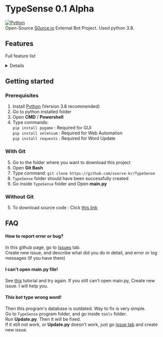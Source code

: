 # TypeSense 0.1 Alpha
[![Python](https://img.shields.io/badge/language-Python-%23f34b7d.svg?style=plastic)](https://Python.org)  
Open-Source [S0urce.io](http://s0urce.io) External Bot Project. Used python 3.8.

## Features
Full feature list
<details>

* AutoType  
    * Key Delay  
    * Return Delay
* AutoHackMessage
    * AutoHackType
        * Hacked
        * Github Link
        * Just close
* AutoPort
    * Port Selection
        * Port A
        * Port B
        * Port C
        * Random
* AutoTarget (Does not work, fixing)
    * Target Selection
        * First in list
        * Last in list
        * Random
  
</details>

## Getting started
### Prerequisites
1. Install [Python](https://python.org) (Version 3.8 recommended)
2. Go to python installed folder
3. Open **CMD** / **Powershell**
4. Type commands:  
`pip install pygame` : Required for GUI  
`pip install selenium` : Required for Web Automation  
`pip install requests` : Required for Word Update  

### With Git
5. Go to the folder where you want to download this project
6. Open **Git Bash**
7. Type command: `git clone https://github.com/sserve-kr/TypeSense`
8. `TypeSense` folder should have been successfully created
8. Go inside `TypeSense` folder and Open **main.py**

### Without Git
5. To download source code : Click [this link](https://github.com/sserve-kr/TypeSense/archieve/master.zip)

## FAQ
#### How to report error or bug?
In this github page, go to [Issues](https://github.com/sserve-kr/TypeSense/issues) tab.  
Create new issue, and describe what did you do in detail, and error or log messages (If you have them)

#### I can't open main.py file!
See [this](https://www.pythoncentral.io/add-python-to-path-python-is-not-recognized-as-an-internal-or-external-command/) tutorial and try again.
If you still can't open main.py, Create new issue. I will help you.

#### This bot type wrong word!
Then this program's database is outdated. Way to fix is very simple.  
Go to `TypeSense` program folder, and go inside `tools` folder.  
Run **Update.py**. Then it will be fixed.  
If it still not work, or **Update.py** doesn't work, just go [issue tab](https://github.com/sserve-kr/TypeSense/issues) and create new issue.
